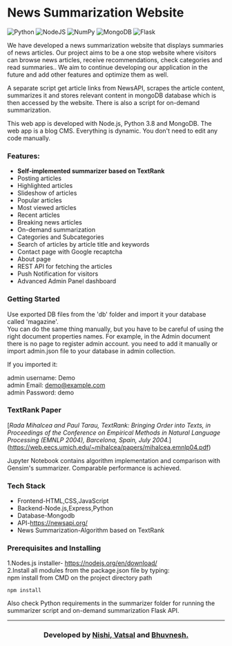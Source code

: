 # News Summarization Website

<img alt="Python" src="https://img.shields.io/badge/python-%2314354C.svg?style=for-the-badge&logo=python&logoColor=white"/> <img alt="NodeJS" src="https://img.shields.io/badge/node.js-%2343853D.svg?style=for-the-badge&logo=node-dot-js&logoColor=white"/> <img alt="NumPy" src="https://img.shields.io/badge/numpy-%23013243.svg?style=for-the-badge&logo=numpy&logoColor=white" /> <img alt="MongoDB" src ="https://img.shields.io/badge/MongoDB-%234ea94b.svg?style=for-the-badge&logo=mongodb&logoColor=white"/> 
<img alt="Flask" src="https://img.shields.io/badge/flask-%23000.svg?style=for-the-badge&logo=flask&logoColor=white"/>



We have developed a news summarization website that displays summaries of news articles. Our project aims to be a one stop website where visitors can browse news articles, receive recommendations, check categories and read summaries.. We aim to continue developing our application in the future and add other features and optimize them as well. <br> 

A separate script get article links from NewsAPI, scrapes the article content, summarizes it and stores relevant content in mongoDB database which is then accessed by the website. There is also a script for on-demand summarization. <br>

This web app is developed with Node.js, Python 3.8 and MongoDB.
The web app is a blog CMS. Everything is dynamic. You don't need to edit any code manually.

### Features:

* **Self-implemented summarizer based on TextRank**
* Posting articles  
* Highlighted articles  
* Slideshow of  articles  
* Popular articles  
* Most viewed articles  
* Recent articles  
* Breaking news articles  
* On-demand summarization
* Categories and Subcategories  
* Search of articles by article title and keywords
* Contact page with Google recaptcha  
* About page  
* REST API for fetching the articles  
* Push Notification for visitors  
* Advanced Admin Panel dashboard  

<!-- ## Project directory structure

```
|-- .gitignore  
|-- directoryList.md  
|-- index.js  
|-- package-lock.json  
|-- package.json  
|-- Procfile  
|-- models  
|---|-- about.js  
|---|-- admin.js  
|---|-- article.js  
|---|-- breaknews.js  
|---|-- category.js  
|---|-- contact.js  
|---|-- db.js  
|---|-- highlighted.js  
|---|-- index.js  
|---|-- info.js  
|---|-- newsletter-email.js  
|---|-- newsletter.js  
|---|-- popular.js  
|---|-- slideshow.js  
|---|-- subcategory.js  
|---|-- videos.js  
|---|-- webpush.js  
|-- public  
|---|-- publickey.txt  
|---|-- worker.js  
|---|-- css  
|---|   |-- admin.css  
|---|   |-- bootstrap.min.css  
|---|   |-- styles.css  
|---|-- icons  
|---|   |-- css  
|---|-- images  
|---|-- scripts  
|---|-- uploads  
|-- routes  
|---|-- about.js  
|---|-- api.js  
|---|-- article.js  
|---|-- category.js  
|---|-- home.js  
|---|-- index.js  
|---|-- newsletter.js  
|---|-- webpush.js  
|---|-- admin  
|-------|-- about.js  
|-------|-- account.js  
|-------|-- articles.js  
|-------|-- authenticate.js  
|-------|-- breaknews.js  
|-------|-- categories.js  
|-------|-- contacts.js  
|-------|-- highlight.js  
|-------|-- home.js  
|-------|-- index.js  
|-------|-- login.js  
|-------|-- newsletter-sub.js  
|-------|-- newsletter.js  
|-------|-- pagination.js  
|-------|-- passport-config.js  
|-------|-- popular.js  
|-------|-- setting.js  
|-------|-- slideshow.js  
|-------|-- subcategories.js  
|-------|-- videos.js  
|-- views  
----|-- 404.pug  
----|-- about.pug  
----|-- article.pug  
----|-- category.pug  
----|-- contact.pug  
----|-- footer.pug  
----|-- header.pug  
----|-- index.pug  
----|-- sidebar.pug  
----|-- admin  
--------|-- about.pug  
--------|-- account.pug  
--------|-- articles.pug  
--------|-- breaknews.pug  
--------|-- categories.pug  
--------|-- contact.pug  
--------|-- header.pug  
--------|-- highlight.pug  
--------|-- index.pug  
--------|-- login.pug  
--------|-- newsletter-sub.pug  
--------|-- newsletter.pug  
--------|-- popular.pug  
--------|-- setting.pug  
--------|-- sidebar.pug  
--------|-- slideshow.pug  
--------|-- subcategories.pug  
--------|-- videos.pug  
``` -->

### Getting Started

Use exported DB files from the 'db' folder and import it your database called 'magazine'.  
You can do the same thing manually, but you have to be careful of using the right document properties names.
For example, in the Admin document there is no page to register admin account. you need to add it manually or import admin.json file to your database in admin collection.



If you imported it:

admin username: Demo  
admin Email: demo@example.com  
admin Password: demo  


### TextRank Paper
[*Rada Mihalcea and Paul Tarau, TextRank: Bringing Order into Texts, in Proceedings of the Conference on Empirical Methods in Natural Language Processing (EMNLP 2004), Barcelona, Spain, July 2004.*] (https://web.eecs.umich.edu/~mihalcea/papers/mihalcea.emnlp04.pdf) <br>

Jupyter Notebook contains algorithm implementation and comparison with Gensim's summarizer. Comparable performance is achieved. 

### Tech Stack
* Frontend-HTML,CSS,JavaScript
* Backend-Node.js,Express,Python
* Database-Mongodb
* API-https://newsapi.org/
* News Summarization-Algorithm based on TextRank  

### Prerequisites and Installing

1.Nodes.js installer-
https://nodejs.org/en/download/  <br>
2.Install all modules from the package.json file by typing:  
npm install from CMD on the project directory path

```  
npm install
```  

Also check Python requirements in the summarizer folder for running the summarizer script and on-demand summarization Flask API.


------------------------------------------

<h3 align="center"><b>Developed by <a href="https://github.com/nishigthb">Nishi</a>,<a href="https://github.com/vshah3376"> Vatsal</a> and <a href="https://github.com/bhuvnesh7">Bhuvnesh.</a></b></h1>

<!-- Change web push publicVapidKey, privateVapidKey and Email from index.js. Sample code:  

```  
const publicVapidKey = "<PublicKey>";  
const privateVapidKey  = "<PrivateKey>;  
webpush.setVapidDetails('mailto:<YourEmail>', publicVapidKey, privateVapidKey);
```   -->
<!-- #### deployment

Use mongoDB as a cloud. Example: MongoDB Atlas  
Use a cloud server. Example: Heroku  

Change the db url in /models/db.js to your own db url connection  

```  
await mongoose.connect('<mongodb://127.0.0.1:27017/magazine>', { useNewUrlParser: true, useUnifiedTopology: true });  
```  
Change all the session store url values to your DB url connection in all pages at directory /admin/*
```
router.use(session({
    secret: 'secret',
    resave: true,
    saveUninitialized: false,
    store: new MongoStore({
        url: 'mongodb://127.0.0.1:27017/magazine',
    })
}));
``` -->

<!-- Change Google recaptcha Secret key to your own at path /routes/home.js  

```
const secretKey = '<SecretKey>';
```
Change email verifier module API key to your own at path /routes/newsletter.js, Get the key [Here](https://emailverification.whoisxmlapi.com/)  

```
let verifier = new Verifier("<YourKey>");
``` -->
